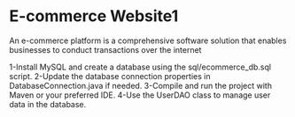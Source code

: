 # E-commerce Website1
 An e-commerce platform is a comprehensive software solution that enables businesses to conduct transactions over the internet

1-Install MySQL and create a database using the sql/ecommerce_db.sql script.
2-Update the database connection properties in DatabaseConnection.java if needed.
3-Compile and run the project with Maven or your preferred IDE.
4-Use the UserDAO class to manage user data in the database.